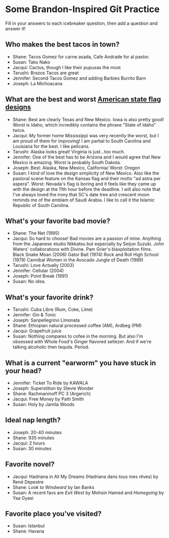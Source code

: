 # Some Brandon-Inspired Git Practice
Fill in your answers to each icebreaker question, then add a question and answer it!

## Who makes the best tacos in town? 
* Shane: Tacos Gomez for carne asada, Cafe Andrade for al pastor.
* Susan: Tako Nako 
* Jacqui: Cactus, though I like their pupusas the most
* Tarushi: Brazos Tacos are great
* Jennifer: Second Tacos Gomez and adding Barbies Burrito Barn
* Joseph: La Michoacana

## What are the best and worst [American state flag designs](https://en.wikipedia.org/wiki/Flags_of_the_U.S._states_and_territories)
* Shane: Best are clearly Texas and New Mexico. Iowa is also pretty good! Worst is Idaho, which incredibly contains the phrase "State of Idaho" twice. 
* Jacqui: My former home Mississippi was very recently the worst, but I am proud of them for improving! I am partial to South Carolina and Louisiana for the best. I like pelicans. 
* Tarushi: Alaska looks great! Virginia is just...too much.
* Jennifer: One of the best has to be Arizona and I would agree that New Mexico is amazing. Worst is probably South Dakota. 
* Joseph: Best: Alaska, New Mexico, California/  Worst: Oregon
* Susan: I kind of love the design simplicity of New Mexico. Also like the pastoral scene feature on the Kansas flag and their motto "ad astra per aspera". Worst: Nevada's flag is boring and it feels like they came up with the design at the 11th hour before the deadline. I will also note that I've always loved the irony that SC's date tree and crescent moon reminds me of the emblam of Saudi Arabia. I like to call it the Islamic Republic of South Carolina. 

## What's your favorite bad movie?
* Shane: The Net (1995)
* Jacqui: So hard to choose! Bad movies are a passion of mine. Anything from the Japanese studio Nikkatsu but especially by Seijun Suzuki. John Waters' collaborations with Divine. Pam Grier's blaxploitation films. Black Snake Moan (2006) Gator Bait (1974) Rock and Roll High School (1979) Cannibal Women in the Avocado Jungle of Death (1989) 
* Tarushi: Love Actually (2003)
* Jennifer: Cellular (2004)
* Joseph: Point Break (1991)
* Susan: No idea. 


## What's your favorite drink?
* Tarushi: Cuba Libre (Rum, Coke, Lime)
* Jennifer: Gin & Tonic 
* Joseph: Sanpellegrino Limonata
* Shane: Ethiopian natural processed coffee (AM), Ardbeg (PM)
* Jacqui: Grapefruit juice 
* Susan: Nothing compares to cofee in the morning. But also I'm obsessed with Whole Food's Ginger flavored seltezer. And if we're talking alcoholic then tequila. Period. 

## What is a current "earworm" you have stuck in your head?
* Jennifer: Ticket To Ride by KAWALA 
* Joseph: Superstition by Stevie Wonder
* Shane: Rachmaninoff PC 3 (Argerich)
* Jacqui: Free Money by Patti Smith 
* Susan: Holy by Jamila Woods

## Ideal nap length?
* Joseph: 20-40 minutes
* Shane: 935 minutes
* Jacqui: 2 hours 
* Susan: 30 minutes

## Favorite novel? 
* Jacqui: Hadriana in All My Dreams (Hadriana dans tous mes rêves) by René Depestre 
* Shane: *Look to Windward* by Ian Banks
* Susan: A recent favs are *Exit West* by Mohsin Hamed and *Homegoing* by Yaa Gyasi

## Favorite place you've visited? 
* Susan: Istanbul
* Shane: Havana
